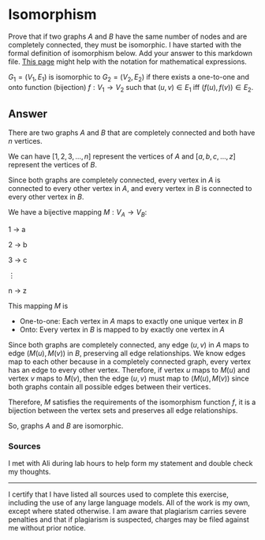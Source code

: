 # Isomorphism

Prove that if two graphs $A$ and $B$ have the same number of nodes and are
completely connected, they must be isomorphic. I have started with the formal
definition of isomorphism below. Add your answer to this markdown file. [This
page](https://docs.github.com/en/get-started/writing-on-github/working-with-advanced-formatting/writing-mathematical-expressions)
might help with the notation for mathematical expressions.

$G_1=(V_1 , E_1)$ is isomorphic to $G_2 = (V_2, E_2)$ if there exists a
one-to-one and onto function (bijection) $f: V_1 \rightarrow V_2$ such that $(u,v)
\in E_1$ iff $(f(u),f(v)) \in E_2$.
## Answer

There are two graphs $A$ and $B$ that are completely connected and both have $n$ vertices.

We can have $[1,2,3, ..., n]$ represent the vertices of $A$ and $[a,b,c, ..., z]$ represent the vertices of $B$. 

Since both graphs are completely connected, every vertex in $A$ is connected to every other vertex in $A$, and every vertex in $B$ is connected to every other vertex in $B$.

We have a bijective mapping $M: V_A \rightarrow V_B$:


1 $\rightarrow$ a

2 $\rightarrow$ b

3 $\rightarrow$ c

⋮

n $\rightarrow$ z

This mapping $M$ is
- One-to-one: Each vertex in $A$ maps to exactly one unique vertex in $B$
- Onto: Every vertex in $B$ is mapped to by exactly one vertex in $A$

Since both graphs are completely connected, any edge $(u,v)$ in $A$ maps to edge $(M(u),M(v))$ in $B$, preserving all edge relationships. We know edges map to each other because in a completely connected graph, every vertex has an edge to every other vertex. Therefore, if vertex $u$ maps to $M(u)$ and vertex $v$ maps to $M(v)$, then the edge $(u,v)$ must map to $(M(u),M(v))$ since both graphs contain all possible edges between their vertices.

Therefore, $M$ satisfies the requirements of the isomorphism function $f$, it is a bijection between the vertex sets and preserves all edge relationships.

So, graphs $A$ and $B$ are isomorphic. 

### Sources

I met with Ali during lab hours to help form my statement and double check my thoughts.

******

I certify that I have listed all sources used to complete this exercise, including the use of any large language models. All of the work is my own, except where stated otherwise. I am aware that plagiarism carries severe penalties and that if plagiarism is suspected, charges may be filed against me without prior notice. 
